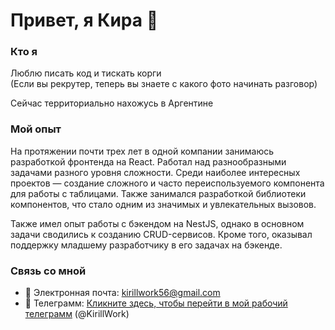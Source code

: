 # Привет, я Кира 👋

### Кто я

Люблю писать код и тискать корги
<br/>
(Если вы рекрутер, теперь вы знаете с какого фото начинать разговор)

Сейчас территориально нахожусь в Аргентине

### Мой опыт

На протяжении почти трех лет в одной компании занимаюсь разработкой
фронтенда на React. Работал над разнообразными задачами разного
уровня сложности. Среди наиболее интересных проектов — создание
сложного и часто переиспользуемого компонента для работы с
таблицами. Также занимался разработкой библиотеки компонентов, что
стало одним из значимых и увлекательных вызовов.

Также имел опыт работы с бэкендом на NestJS, однако в основном
задачи сводились к созданию CRUD-сервисов. Кроме того, оказывал
поддержку младшему разработчику в его задачах на бэкенде.

### Связь со мной

- 📧 Электронная почта: kirillwork56@gmail.com
- 📰 Телеграмм: [Кликните здесь, чтобы перейти в мой рабочий телеграмм](https://t.me/KirillWork) (@KirillWork)
